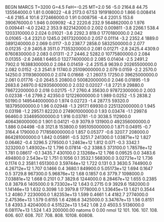 BEGN
MARCS T=3200 G=4.5 FeH=-0.25 MT=2.0
                  56
-5.0 2164.8 44.75 135564000.0 1.81 0.008022 
-4.8 2173.0 67.53 191918000.0 1.866 0.008414 
-4.6 2185.4 101.6 272466000.0 1.91 0.008756 
-4.4 2201.5 153.6 390676000.0 1.946 0.009092 
-4.2 2220.6 232.9 564862000.0 1.976 0.009441 
-4.0 2242.2 353.9 822142000.0 2.002 0.009811 
-3.8 2266.1 538.4 1203310000.0 2.024 0.01021 
-3.6 2292.3 819.0 1770180000.0 2.042 0.01065 
-3.4 2321.0 1245.0 2617320000.0 2.057 0.01114 
-3.2 2352.4 1889.0 3891240000.0 2.069 0.0117 
-3.0 2387.7 2858.0 5832500000.0 2.077 0.01235 
-2.9 2405.8 3511.0 7135320000.0 2.081 0.01271 
-2.8 2425.4 4309.0 8760830000.0 2.083 0.01311 
-2.7 2446.2 5282.0 10775800000.0 2.084 0.01355 
-2.6 2468.1 6465.0 13277400000.0 2.085 0.01404 
-2.5 2491.2 7902.0 16388300000.0 2.084 0.01459 
-2.4 2515.8 9639.0 20265500000.0 2.082 0.0152 
-2.3 2541.9 11740.0 25109000000.0 2.079 0.0159 
-2.2 2570.0 14250.0 31193600000.0 2.074 0.01668 
-2.1 2607.5 17250.0 39625000000.0 2.061 0.01776 
-2.0 2645.5 20800.0 50082000000.0 2.046 0.01895 
-1.9 2683.6 24970.0 62935600000.0 2.032 0.02027 
-1.8 2721.9 29880.0 78672200000.0 2.018 0.02175 
-1.7 2760.4 35630.0 97872300000.0 2.003 0.02338 
-1.6 2799.2 42350.0 121226000000.0 1.989 0.0252 
-1.5 2838.2 50190.0 149544000000.0 1.974 0.02723 
-1.4 2877.5 59320.0 183795000000.0 1.96 0.02948 
-1.3 2917.1 69930.0 225132000000.0 1.945 0.03198 
-1.2 2957.1 82220.0 274901000000.0 1.93 0.03474 
-1.1 2997.6 96460.0 334695000000.0 1.916 0.03781 
-1.0 3038.5 112900.0 406436000000.0 1.901 0.04121 
-0.9 3079.9 131900.0 492356000000.0 1.886 0.04498 
-0.8 3121.8 153800.0 595105000000.0 1.871 0.04915 
-0.7 3164.4 179000.0 717856000000.0 1.857 0.05377 
-0.6 3207.7 208000.0 864281000000.0 1.842 0.05891 
-0.5 3251.7 241300.0 1.03871e+12 1.827 0.06462 
-0.4 3296.5 279500.0 1.2463e+12 1.812 0.071 
-0.3 3342.1 323200.0 1.49302e+12 1.796 0.07814 
-0.2 3388.5 373100.0 1.78578e+12 1.781 0.08617 
-0.1 3435.7 430100.0 2.13268e+12 1.766 0.09525 
0.0 3483.6 494800.0 2.543e+12 1.751 0.1056 
0.1 3532.1 568300.0 3.02721e+12 1.736 0.1174 
0.2 3581.1 651300.0 3.59744e+12 1.722 0.131 
0.3 3630.5 744900.0 4.26712e+12 1.707 0.1466 
0.4 3680.1 849900.0 5.05173e+12 1.694 0.1647 
0.5 3729.8 967300.0 5.96876e+12 1.68 0.1857 
0.6 3779.7 1098000.0 7.03881e+12 1.668 0.2101 
0.7 3829.6 1244000.0 8.28467e+12 1.655 0.2385 
0.8 3879.6 1405000.0 9.73302e+12 1.643 0.2715 
0.9 3929.6 1582000.0 1.14146e+13 1.632 0.3098 
1.0 3979.8 1778000.0 1.33645e+13 1.621 0.3544 
1.2 4080.7 2230000.0 1.82353e+13 1.599 0.4661 
1.4 4182.7 2774000.0 2.47536e+13 1.579 0.6155 
1.6 4286.6 3425000.0 3.34767e+13 1.56 0.8151 
1.8 4393.3 4204000.0 4.51522e+13 1.542 1.08 
2.0 4503.5 5136000.0 6.08117e+13 1.524 1.43 
200000.00
natoms              0      0.00
nmol          12
          101.         106.       107.      108.         606.        607.        608.
          707.         708.       808.    10108.       60808.
